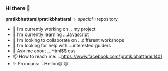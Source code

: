 ### Hi there 👋


**pratikbhattarai/pratikbhattarai** ✨ _special_✨repository



- 🔭 I’m currently working on ...my project
- 🌱 I’m currently learning ...Javascript
- 👯 I’m looking to collaborate on ...different workshops
- 🤔 I’m looking for help with ...interested guiders
- 💬 Ask me about ...Html$$ css
- 📫 How to reach me: ...https://www.facebook.com/pratik.bhattarai.1401
- ✨ Pronouns: ...Helloo😄 😄 


